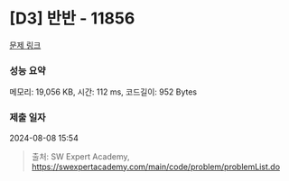 # [D3] 반반 - 11856 

[문제 링크](https://swexpertacademy.com/main/code/problem/problemDetail.do?contestProbId=AXjS1GXqZ8gDFATi) 

### 성능 요약

메모리: 19,056 KB, 시간: 112 ms, 코드길이: 952 Bytes

### 제출 일자

2024-08-08 15:54



> 출처: SW Expert Academy, https://swexpertacademy.com/main/code/problem/problemList.do
